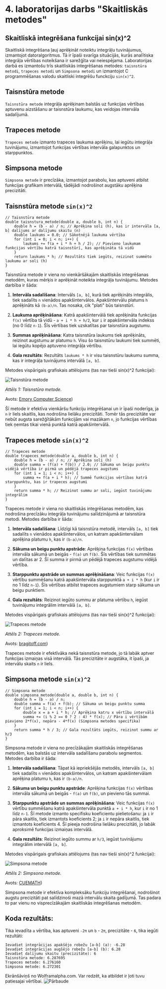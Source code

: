 # 4. laboratorijas darbs "Skaitliskās metodes"
## Skaitliskā integrēšana funkcijai sin(x)^2

Skaitliskā integrēšana ļauj aprēķināt noteiktu integrāļu tuvinājumus, izmantojot datoralgoritmus. Tā ir īpaši svarīga situācijās, kurās analītiska integrāļa vērtības noteikšana ir sarežģīta vai neiespējama. Laboratorijas darbā es izmantošu trīs skaitliskās integrēšanas metodes: `taisnstūra metodi`, `trapeces metodi` un `Simpsona metodi` un izmantojot C programmēšanas valodu skaitliski integrēšu funckciju `sin(x)^2`.

## Taisnstūra metode

`Taisnstūra metode` integrāļa aprēķinam balstās uz funkcijas vērtības aptuvenu aizstāšanu ar taisnstūra laukumu, kas veidojas intervāla sadalījumā.

## Trapeces metode

`Trapeces metode` izmanto trapeces laukuma aprēķinu, lai iegūtu integrāļa tuvinājumu, izmantojot funkcijas vērtības intervāla galapunktos un starppunktos.

## Simpsona metode

`Simpsona metode` ir precīzāka, izmantojot parabolu, kas aptuveni atbilst funkcijas grafikam intervālā, tādējādi nodrošinot augstāku aprēķina precizitāti.

## Taisnstūra metode `sin(x)^2`

```shell
// Taisnstūra metode 
double taisnstura_metode(double a, double b, int n) {
    double h = (b - a) / n; // Aprēķina soli (h), kas ir intervāla [a, b] dalījums ar dalījumu skaitu (n)
    double laukums = 0.0; // Sākotnējā laukuma vērtība
    for (int i = 0; i < n; i++) {
        laukums += f(a + i * h + h / 2); // Pievieno laukumam funkcijas vērtību katrā taisnstūrī, kas aprēķināta tā vidū
    }
    return laukums * h; // Rezultāts tiek iegūts, reizinot summēto laukumu ar soli (h)
}
```
Taisnstūra metode ir viena no vienkāršākajām skaitliskās integrēšanas metodēm, kuras mērķis ir aprēķināt noteikta integrāļa tuvinājumu. Metodes darbība ir šāda:

1. **Intervāla sadalīšana**: 
   Intervāls `[a, b]`, kurā tiek aprēķināts integrālis, tiek sadalīts `n` vienādos apakšintervālos. Apakšintervālu platums `h` aprēķināts kā `(b-a)/n`. Tas nosaka, cik "plati" būs taisnstūri.

2. **Laukuma aprēķināšana**: 
   Katrā apakšintervālā tiek aprēķināta funkcijas `f(x)` vērtība tā vidū - `a + i * h + h/2`, kur `i` ir apakšintervāla indekss (no 0 līdz `n-1`). Šīs vērtības tiek uzskatītas par taisnstūra augstumu.

3. **Summas aprēķināšana**: 
   Katra taisnstūra laukums tiek aprēķināts, reizinot augstumu ar platumu `h`. Visu šo taisnstūru laukumi tiek summēti, lai iegūtu kopējo aptuveno integrāļa vērtību.

4. **Gala rezultāts**: 
   Rezultāts `laukums * h` ir visu taisnstūru laukumu summa, kas ir integrāļa tuvinājums intervālā `[a, b]`.

Metodes vispārigais grafiskais attēlojums (tas nav tieši sin(x)^2 funkcijai):

![Taisnstūra metode](rectangle.png)

*Attēls 1: Taisnstūra metode.*

Avots: [Emory Computer Science]([https://www.cs.emory.edu/~cheung/Courses/170/Syllabus/07/rectangle-method.html))

Šī metode ir efektīva vienkāršu funkciju integrēšanai un ir īpaši noderīga, ja `n` ir liels skaitlis, kas nodrošina lielāku precizitāti. Tomēr tās precizitāte var nebūt augsta sarežģītākām funkcijām vai mazākam `n`, jo funkcijas vērtības tiek ņemtas tikai vienā punktā katrā apakšintervālā.


## Trapeces metode `sin(x)^2`

```shell
// Trapeces metode 
double trapeces_metode(double a, double b, int n) {
    double h = (b - a) / n; // Aprēķina soli (h)
    double summa = (f(a) + f(b)) / 2.0; // Sākuma un beigu punktu vidējā vērtība ir pirmā un pēdējā trapeces augstums
    for (int i = 1; i < n; i++) {
        summa += f(a + i * h); // Summē funkcijas vērtības katrā starppunktu, kas ir trapeces augstumi
    }
    return summa * h; // Reizinot summu ar soli, iegūst tuvinājumu integrālim
}
```
Trapeces metode ir viena no skaitliskās integrēšanas metodēm, kas nodrošina precīzāku integrāļa tuvinājumu salīdzinājumā ar taisnstūra metodi. Metodes darbība ir šāda:

1. **Intervāla sadalīšana**: 
   Līdzīgi kā taisnstūra metodē, intervāls `[a, b]` tiek sadalīts `n` vienādos apakšintervālos, un katram apakšintervālam aprēķina platumu `h`, kas ir `(b-a)/n`.

2. **Sākuma un beigu punktu apstrāde**: 
   Aprēķina funkcijas `f(x)` vērtības intervāla sākumā un beigās - `f(a)` un `f(b)`. Šīs vērtības tiek summētas un dalītas ar 2. Šī summa ir pirmā un pēdējā trapeces augstumu vidējā vērtība.

3. **Starppunktu apstrāde un summas aprēķināšana**: 
   Veic funkcijas `f(x)` vērtību summēšanu katrā apakšintervāla starppunktā `a + i * h` (kur `i` ir no 1 līdz `n-1`). Šīs vērtības atbilst trapeces augstumiem starp sākuma un beigu punktiem.

4. **Gala rezultāts**: 
   Reizinot iegūto summu ar platuma vērtību `h`, iegūst tuvinājumu integrālim intervālā `[a, b]`.

Metodes vispārigais grafiskais attēlojums (tas nav tieši sin(x)^2 funkcijai):

![Trapeces metode](Trapeze.png)

*Attēls 2: Trapeces metode.*

Avots: [bragitoff.com]([https://www.bragitoff.com/2017/08/trapezoidal-rule-c-program/))

Trapeces metode ir efektīvāka nekā taisnstūra metode, jo tā labāk aptver funkcijas izmaiņas visā intervālā. Tās precizitāte ir augstāka, it īpaši, ja intervālu skaits `n` ir liels.


## Simpsona metode `sin(x)^2`
```shell
// Simpsona metode
double simpsona_metode(double a, double b, int n) {
    double h = (b - a) / n;
    double summa = f(a) + f(b); // Sākuma un beigu punktu summa
    for (int i = 1; i < n; i++) {
        double x = a + i * h; // Aprēķina katru x vērtību intervālā
        summa += (i % 2 == 0 ? 2 : 4) * f(x); // Pāra i vērtībām pievieno 2*f(x), nepāra - 4*f(x) (Simpsona metodes specifika)
    }
    return summa * h / 3; // Gala rezultāts iegūts, reizinot summu ar h/3
}
```
Simpsona metode ir viena no precīzākajām skaitliskās integrēšanas metodēm, kas balstās uz intervāla sadalīšanu parabolu segmentos. Metodes darbība ir šāda:

1. **Intervāla sadalīšana**: 
   Tāpat kā iepriekšējās metodēs, intervāls `[a, b]` tiek sadalīts `n` vienādos apakšintervālos, un katram apakšintervālam aprēķina platumu `h`, kas ir `(b-a)/n`.

2. **Sākuma un beigu punktu apstrāde**: 
   Aprēķina funkcijas `f(x)` vērtības intervāla sākumā un beigās - `f(a)` un `f(b)`, un pievieno tās summai.

3. **Starppunktu apstrāde un summas aprēķināšana**: 
   Veic funkcijas `f(x)` vērtību summēšanu katrā apakšintervāla punktā `a + i * h`, kur `i` ir no 1 līdz `n-1`. Šī metode izmanto specifisku koeficientu pielietošanu: ja `i` ir pāra skaitlis, tiek izmantots koeficients 2; ja `i` ir nepāra skaitlis, tiek izmantots koeficients 4. Šī pieeja nodrošina lielāku precizitāti, jo labāk aproksimē funkcijas izmaiņas intervālā.

4. **Gala rezultāts**: 
   Reizinot iegūto summu ar `h/3`, iegūst tuvinājumu integrālim intervālā `[a, b]`.

Metodes vispārigais grafiskais attēlojums (tas nav tieši sin(x)^2 funkcijai):

![Simpsona metode](simpsonsrule.png)

*Attēls 2: Simpsona metode.*

Avots: [CUEMATH]([https://www.cuemath.com/simpsons-rule-formula/))

Simpsona metode ir efektīva kompleksāku funkciju integrēšanai, nodrošinot augstu precizitāti pat salīdzinoši mazā intervālu skaita gadījumā. Tas padara to par vienu no visprecīzākajām skaitliskās integrēšanas metodēm.

## Koda rezultāts:

Tika ievadīta `a` vērtība, kas aptuveni `-2π` un `b` - `2π`, precizitāte - `6`, tika iegūti rezultāti:
```shell
Ievadiet integrācijas apakšējo robežu [a-b] (a): -6.28
Ievadiet integrācijas augšējo robežu [a-b] (b): 6.28 
Ievadiet dalījumu skaitu (precizitāte): 6
Taisnstūra metode: 6.287695
Trapeces metode: 6.276160
Simpsona metode: 6.272301
```
Ekrānšāviņš no Wolframalpha.com. Var redzēt, ka atbildet ir ļoti tuvu patiesajai vērtībai.
![Pārbaude](WolframAlpha.PNG)
